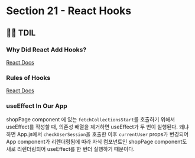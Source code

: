 # Section 21 - React Hooks

## :raising_hand_man: TDIL

### Why Did React Add Hooks?

[React Docs](https://reactjs.org/docs/hooks-intro.html#motivation)

### Rules of Hooks

[React Docs](https://reactjs.org/docs/hooks-rules.html)

### useEffect In Our App

shopPage component 에 있는 `fetchCollectionsStart`를 호출하기 위해서 useEffect를 작성할 때, 의존성 배열을 제거하면 useEffect가 두 번이 실행된다. 왜냐하면 App.js에서 `checkUserSession`을 호출한 이후 `currentUser` props가 변경되어 App component가 리렌더링됨에 따라 자식 컴포넌트인 shopPage component도 새로 리렌더링되어 useEffect를 한 번더 실행하기 때문이다.
